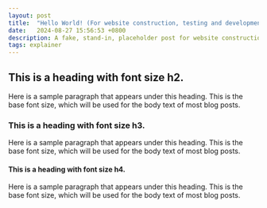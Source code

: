 ```yaml
---
layout: post
title:  "Hello World! (For website construction, testing and development purposes, this is a placeholder post with an unrealistically long title)"
date:   2024-08-27 15:56:53 +0800
description: A fake, stand-in, placeholder post for website construction, and development purposes. Also, just for the sake of it, here is a considerably and almost unrealistically lengthy description.
tags: explainer
---
```


## This is a heading with font size h2.

Here is a sample paragraph that appears under this heading. This is the base font size, which will be used for the body text of most blog posts.

### This is a heading with font size h3.

Here is a sample paragraph that appears under this heading. This is the base font size, which will be used for the body text of most blog posts.

#### This is a heading with font size h4.

Here is a sample paragraph that appears under this heading. This is the base font size, which will be used for the body text of most blog posts.
